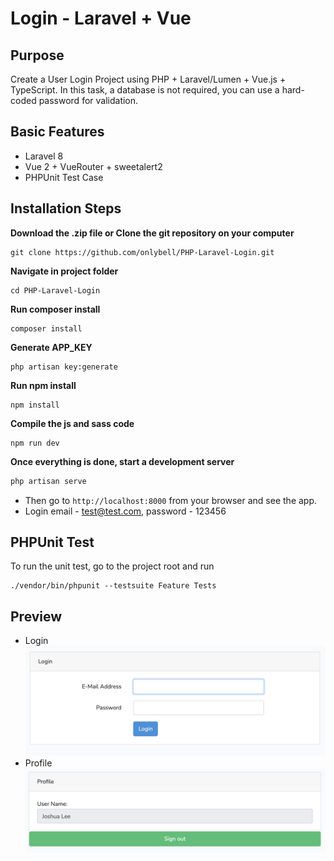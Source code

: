 # Login - Laravel + Vue
## Purpose
Create a User Login Project using PHP + Laravel/Lumen + Vue.js + TypeScript. In this task, a database is not required, you can use a hard-coded password for validation. 

## Basic Features
- Laravel 8
- Vue 2 + VueRouter + sweetalert2
- PHPUnit Test Case

## Installation Steps

**Download the .zip file or Clone the git repository on your computer**
```
git clone https://github.com/onlybell/PHP-Laravel-Login.git
```
**Navigate in project folder**
```
cd PHP-Laravel-Login
```
**Run composer install**
```
composer install
```
**Generate APP_KEY**
```
php artisan key:generate
```
**Run npm install**
```
npm install
```
**Compile the js and sass code**
```
npm run dev
```
**Once everything is done, start a development server**
```bash
php artisan serve
```
- Then go to `http://localhost:8000` from your browser and see the app.
- Login email - test@test.com, password - 123456


## PHPUnit Test
To run the unit test, go to the project root and run
```
./vendor/bin/phpunit --testsuite Feature Tests
```

## Preview
- Login
![Login Page](/screen/login.png)
- Profile
![Profile Page](/screen/profile.png)

